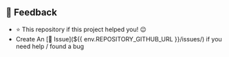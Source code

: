 ## 📣 Feedback
- ⭐ This repository if this project helped you! :wink:
- Create An [🔧 Issue](${{ env.REPOSITORY_GITHUB_URL }}/issues/) if you need help / found a bug